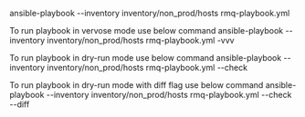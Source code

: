 ansible-playbook --inventory inventory/non_prod/hosts rmq-playbook.yml

To run playbook in vervose mode use below command
ansible-playbook --inventory inventory/non_prod/hosts rmq-playbook.yml -vvv

To run playbook in dry-run mode use below command
ansible-playbook --inventory inventory/non_prod/hosts rmq-playbook.yml --check

To run playbook in dry-run mode with diff flag use below command
ansible-playbook --inventory inventory/non_prod/hosts rmq-playbook.yml --check --diff
